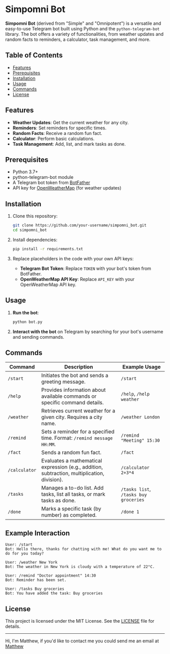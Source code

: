 # Simpomni Bot

**Simpomni Bot** (derived from "Simple" and "Omnipotent") is a versatile and easy-to-use Telegram bot built using Python and the `python-telegram-bot` library. The bot offers a variety of functionalities, from weather updates and random facts to reminders, a calculator, task management, and more.

## Table of Contents
- [Features](#features)
- [Prerequisites](#prerequisites)
- [Installation](#installation)
- [Usage](#usage)
- [Commands](#commands)
- [License](#license)

## Features

- **Weather Updates**: Get the current weather for any city.
- **Reminders**: Set reminders for specific times.
- **Random Facts**: Receive a random fun fact.
- **Calculator**: Perform basic calculations.
- **Task Management**: Add, list, and mark tasks as done.

## Prerequisites

- Python 3.7+
- python-telegram-bot module 
- A Telegram bot token from [BotFather](https://core.telegram.org/bots#botfather)
- API key for [OpenWeatherMap](https://openweathermap.org/) (for weather updates)

## Installation

1. Clone this repository:
   ```bash
   git clone https://github.com/your-username/simpomni_bot.git
   cd simpomni_bot
   ```

2. Install dependencies:
   ```bash
   pip install -r requirements.txt
   ```

3. Replace placeholders in the code with your own API keys:
   - **Telegram Bot Token**: Replace `TOKEN` with your bot's token from BotFather.
   - **OpenWeatherMap API Key**: Replace `API_KEY` with your OpenWeatherMap API key.

## Usage

1. **Run the bot**:
   ```bash
   python bot.py
   ```
2. **Interact with the bot** on Telegram by searching for your bot's username and sending commands.

## Commands

| Command       | Description                                                                                              | Example Usage              |
|---------------|----------------------------------------------------------------------------------------------------------|-----------------------------|
| `/start`      | Initiates the bot and sends a greeting message.                                                          | `/start`                    |
| `/help`       | Provides information about available commands or specific command details.                               | `/help`, `/help weather`    |
| `/weather`    | Retrieves current weather for a given city. Requires a city name.                                        | `/weather London`           |
| `/remind`     | Sets a reminder for a specified time. Format: `/remind message HH:MM`.                                   | `/remind "Meeting" 15:30`   |
| `/fact`       | Sends a random fun fact.                                                                                 | `/fact`                     |
| `/calculator` | Evaluates a mathematical expression (e.g., addition, subtraction, multiplication, division).             | `/calculator 2+3*4`         |
| `/tasks`      | Manages a to-do list. Add tasks, list all tasks, or mark tasks as done.                                  | `/tasks list`, `/tasks buy groceries` |
| `/done`       | Marks a specific task (by number) as completed.                                                          | `/done 1`                   |

## Example Interaction

```
User: /start
Bot: Hello there, thanks for chatting with me! What do you want me to do for you today?

User: /weather New York
Bot: The weather in New York is cloudy with a temperature of 22°C.

User: /remind "Doctor appointment" 14:30
Bot: Reminder has been set.

User: /tasks Buy groceries
Bot: You have added the task: Buy groceries
```

## License

This project is licensed under the MIT License. See the [LICENSE](LICENSE) file for details.

---
Hi, I'm Matthew, if you'd like to contact me you could send me an email at [Matthew](mailto:olagunjunifemi6@gmail.com)
